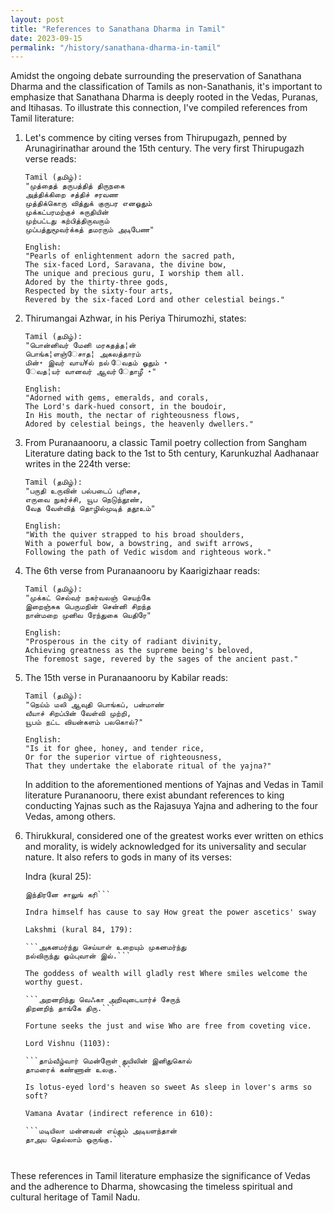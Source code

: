 ```yaml
---
layout: post
title: "References to Sanathana Dharma in Tamil"
date: 2023-09-15
permalink: "/history/sanathana-dharma-in-tamil"
---
```


Amidst the ongoing debate surrounding the preservation of Sanathana Dharma and the classification of Tamils as non-Sanathanis, it's important to emphasize that Sanathana Dharma is deeply rooted in the Vedas, Puranas, and Itihasas. To illustrate this connection, I've compiled references from Tamil literature:

<!--more-->

1. Let's commence by citing verses from Thirupugazh, penned by Arunagirinathar around the 15th century. The very first Thirupugazh verse reads:

   ```
   Tamil (தமிழ்):
   "முத்தைத் தருபத்தித் திருநகை
   அத்திக்கிறை சத்திச் சரவண
   முத்திக்கொரு வித்துக் குருபர எனஓதும்
   முக்கட்பரமற்குச் சுருதியின்
   முற்பட்டது கற்பித்திருவரும்
   முப்பத்துமூவர்க்கத் தமரரும் அடிபேண"

   English:
   "Pearls of enlightenment adorn the sacred path,
   The six-faced Lord, Saravana, the divine bow,
   The unique and precious guru, I worship them all.
   Adored by the thirty-three gods,
   Respected by the sixty-four arts,
   Revered by the six-faced Lord and other celestial beings."
   ```

2. Thirumangai Azhwar, in his Periya Thirumozhi, states:

   ```
   Tamil (தமிழ்):
   "பொன்னிவர் மேனி மரகதத்த¦ன்
   பொங்க¦ளஞ்ேசாத¦ அகலத்தாரம்
   மின்⋆ இவர் வாய¥ல் நல் ேவதம் ஓதும் ⋆
   ேவத¦யர் வானவர் ஆவர் ேதாழீ ⋆"

   English:
   "Adorned with gems, emeralds, and corals,
   The Lord's dark-hued consort, in the boudoir,
   In His mouth, the nectar of righteousness flows,
   Adored by celestial beings, the heavenly dwellers."
   ```

3. From Puranaanooru, a classic Tamil poetry collection from Sangham Literature dating back to the 1st to 5th century, Karunkuzhal Aadhanaar writes in the 224th verse:

   ```
   Tamil (தமிழ்):
   "பருதி உருவின் பல்படைப் புரிசை,
   எருவை நுகர்ச்சி, யூப நெடுந்தூண்,
   வேத வேள்வித் தொழில்முடித் ததூஉம்"

   English:
   "With the quiver strapped to his broad shoulders,
   With a powerful bow, a bowstring, and swift arrows,
   Following the path of Vedic wisdom and righteous work."
   ```

4. The 6th verse from Puranaanooru by Kaarigizhaar reads:

   ```
   Tamil (தமிழ்):
   "முக்கட் செல்வர் நகர்வலஞ் செயற்கே 
   இறைஞ்சுக பெருமநின் சென்னி சிறந்த 
   நான்மறை முனிவ ரேந்துகை யெதிரே"

   English:
   "Prosperous in the city of radiant divinity,
   Achieving greatness as the supreme being's beloved,
   The foremost sage, revered by the sages of the ancient past."
   ```

5. The 15th verse in Puranaanooru by Kabilar reads:

   ```
   Tamil (தமிழ்):
   "நெய்ம் மலி ஆவுதி பொங்கப், பன்மாண்
   வீயாச் சிறப்பின் வேள்வி முற்றி,
   யூபம் நட்ட வியன்களம் பலகொல்?"

   English:
   "Is it for ghee, honey, and tender rice,
   Or for the superior virtue of righteousness,
   That they undertake the elaborate ritual of the yajna?"
   ```

    In addition to the aforementioned mentions of Yajnas and Vedas in Tamil literature Purananooru, there exist abundant references to king conducting Yajnas such as the Rajasuya Yajna and adhering to the four Vedas, among others.

6. Thirukkural, considered one of the greatest works ever written on ethics and morality, is widely acknowledged for its universality and secular nature. It also refers to gods in many of its verses:

    Indra (kural 25):

    ```ஐந்தவித்தான் ஆற்றல் அகல்விசும்பு ளார்கோமான்
    இந்திரனே சாலுங் கரி```

    Indra himself has cause to say How great the power ascetics' sway

    Lakshmi (kural 84, 179):

    ```அகனமர்ந்து செய்யாள் உறையும் முகனமர்ந்து
    நல்விருந்து ஓம்புவான் இல்.```

    The goddess of wealth will gladly rest Where smiles welcome the worthy guest.

    ```அறனறிந்து வெஃகா அறிவுடையார்ச் சேருந்
    திறனறிந் தாங்கே திரு.```

    Fortune seeks the just and wise Who are free from coveting vice.

    Lord Vishnu (1103):

    ```தாம்வீழ்வார் மென்றோள் துயிலின் இனிதுகொல்
    தாமரைக் கண்ணான் உலகு.```

    Is lotus-eyed lord's heaven so sweet As sleep in lover's arms so soft?

    Vamana Avatar (indirect reference in 610):

    ```மடியிலா மன்னவன் எய்தும் அடியளந்தான்
    தாஅய தெல்லாம் ஒருங்கு.```



These references in Tamil literature emphasize the significance of Vedas and the adherence to Dharma, showcasing the timeless spiritual and cultural heritage of Tamil Nadu.